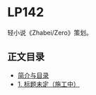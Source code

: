 # LP142

轻小说《Zhabei/Zero》策划。

## 正文目录

- [简介与目录](https://neruthes.github.io/LP142/?read=0)
- [1. 标题未定（施工中）](https://neruthes.github.io/LP142/?read=1)
